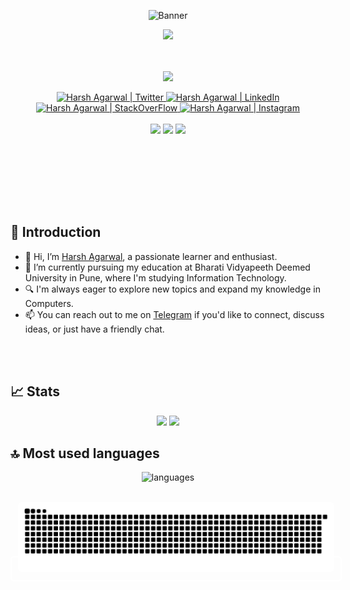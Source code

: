 <!--- header image --->

<div align="center">
<p align="center">
  <!---  <img alt="Banner" width="961" height="400"  src="https://user-images.githubusercontent.com/74038190/225813708-98b745f2-7d22-48cf-9150-083f1b00d6c9.gif"> --->
  <img alt="Banner" style="{max-height: 0px}"  src="https://user-images.githubusercontent.com/74038190/225813708-98b745f2-7d22-48cf-9150-083f1b00d6c9.gif">
</p>

<!--
  <img align="right" alt="Coding" width="300" src="https://i.pinimg.com/originals/06/60/ef/0660efe82fa3da42ed56eef013171835.gif">
  <br><br>
![](https://komarev.com/ghpvc/?username=jayesh-jainx&base=50)
<div>&nbsp;</div>
<div></div>-->

<!--- portfolio launch image --->
  
<a href="#">
  <img height="300" src="https://user-images.githubusercontent.com/60597290/151966205-54a50cb6-2401-49bc-992c-dd926c8ecd09.svg"/>
  
  <br><br>
  ![](https://komarev.com/ghpvc/?username=Harshagarwal190&color=blueviolet&label=Profile+Views)
  
</a>
<!--- social media icons, you can find them in the assets directory of this repo --->
  
<a href="https://x.com/HarshAg37491391?t=MGUXn4rmxRREAUO6Cmi9kQ&s=09" target="_blank">
    <img height="55" alt="Harsh Agarwal | Twitter" src="https://user-images.githubusercontent.com/60597290/152035696-80cad2ec-b4dd-4552-88e6-b6b466124f5.png" />
</a>    
  
<a href="https://www.linkedin.com/in/harsh-agarwal-2a12a8256" target="_blank">
  <img height="55" alt="Harsh Agarwal | LinkedIn"  src="https://user-images.githubusercontent.com/60597290/152035581-a7c6c0c3-65c3-4160-89c0-e90ddc1e8d4e.png"/>
</a> 
  
<a href="https://stackoverflow.com/users/22658065/yash-jaiswal" target="_blank">
  <img height="55" alt="Harsh Agarwal | StackOverFlow" src="https://user-images.githubusercontent.com/60597290/152035786-d00aa1c3-56af-4d45-8a3c-15846d1a123d.png" />
</a>
  
<a href="https://www.instagram.com/harshagarwal204" target="_blank">
  <img height="55" alt="Harsh Agarwal | Instagram"  src="https://user-images.githubusercontent.com/60597290/152036063-21242e52-af65-4a33-af5d-790466244407.png" />
</a>

<!--- a bit of vertical space & languages text --->
  
<div>&nbsp;</div>
<img height="100" src="https://user-images.githubusercontent.com/60597290/152366251-81e7024b-81c6-422c-ae71-ad035850d030.png" />
<img height="100" src="https://user-images.githubusercontent.com/60597290/152366154-ec1ddf07-fcf8-41f5-a5f8-ccfc331622a2.png" />
<img height="100" src="https://user-images.githubusercontent.com/60597290/152366741-4ebfc910-49b4-4365-829d-89f9a5873ff5.png" /> 

&nbsp;
</div>
<br><br/>
<br><br/>

 ##  👋 Introduction

- 👋 Hi, I’m [Harsh Agarwal](https://github.com/Harshagarwal190), a passionate learner and enthusiast.
- 🌱 I’m currently pursuing my education at Bharati Vidyapeeth Deemed University in Pune, where I'm studying Information Technology.
- 🔍 I'm always eager to explore new topics and expand my knowledge in Computers.
- 📫 You can reach out to me on [Telegram](https://t.me/+916204793216) if you'd like to connect, discuss ideas, or just have a friendly chat.
  
<br><br>

## 📈 Stats

<p align="center">
  <img width="48%" src="https://github-readme-stats.vercel.app/api?username=Harshagarwal190&show_icons=true&hide_border=true\&rank_icon=github" />
  <img width="48%" src="https://github-readme-streak-stats.herokuapp.com/?user=Harshagarwal190&hide_border=true" />
</p>

## 🔝 Most used languages

<p align="center">
  <img alt="languages" src="https://github-readme-stats.vercel.app/api/top-langs/?username=Harshagarwal190&layout=compact&hide_border=true" />
</p>



<p align="center">
  <br>
  <kbd style="border: 2px solid white; padding: 10px; border-radius: 5px;">
      <img alt="Banner" style=" border: 1px solid white; border-radius: 5px;" src="https://raw.githubusercontent.com/Jayesh-JainX/Jayesh-JainX/output/snake.svg" alt="Snake animation">
    </kbd>
</p>





<!--
**Harshagarwal190/Harshagarwal190** is a ✨ _special_ ✨ repository because its `README.md` (this file) appears on your GitHub profile.

Here are some ideas to get you started:

- 🔭 I’m currently working on ...
- 🌱 I’m currently learning ...
- 👯 I’m looking to collaborate on ...
- 🤔 I’m looking for help with ...
- 💬 Ask me about ...
- 📫 How to reach me: ...
- 😄 Pronouns: ...
- ⚡ Fun fact: ...
-->
